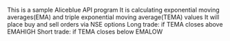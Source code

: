 This is a sample Aliceblue API program
It is calculating exponential moving averages(EMA) and triple exponential moving average(TEMA) values
It will place buy and sell orders via NSE options
Long trade: if TEMA closes above EMAHIGH
Short trade: if TEMA closes below EMALOW
